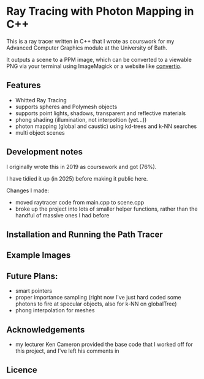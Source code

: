 # Ray Tracing with Photon Mapping in C++

This is a ray tracer written in C++ that I wrote as courswork for my Advanced Computer Graphics module at the University of Bath.

It outputs a scene to a PPM image, which can be converted to a viewable PNG via your terminal using ImageMagick or a website like [convertio](https://convertio.co/).

## Features
- Whitted Ray Tracing
- supports spheres and Polymesh objects
- supports point lights, shadows, transparent and reflective materials
- phong shading (illumination, not interpoltion (yet...))
- photon mapping (global and caustic) using kd-trees and k-NN searches
- multi object scenes

## Development notes

I originally wrote this in 2019 as coursework and got (76%).

I have tidied it up (in 2025) before making it public here.

Changes I made:
- moved raytracer code from main.cpp to scene.cpp
- broke up the project into lots of smaller helper functions, rather than the handful of massive ones I had before

## Installation and Running the Path Tracer

## Example Images

## Future Plans:
- smart pointers
- proper importance sampling (right now I've just hard coded some photons to fire at specular objects, also for k-NN on globalTree)
- phong interpolation for meshes


## Acknowledgements
- my lecturer Ken Cameron provided the base code that I worked off for this project, and I've left his comments in 

## Licence